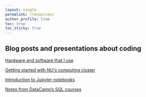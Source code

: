 ```yaml
---
layout: single
permalink: /resources/
author_profile: true
toc: true
toc_sticky: true
---
```





## Blog posts and presentations about coding 

[Hardware and software that I use](https://sahildshah1.github.io/usesthis/)

[Getting started with NU's computing cluster](https://sahildshah1.github.io/wikiQuest/)

[Introduction to Jupyter notebooks](https://docs.google.com/presentation/d/1HsDFKNDNp4-dms5JUGZiv8SDOpfa2FzxiOizS65_gig/edit?usp=sharing)

[Notes from DataCamp’s SQL courses](https://sahildshah1.github.io/datacamp_sql/)


<!-- 
Descriptoin:

Complied from Google Docs wiki-Coding, ~/Desktop 2018  02 -16 -->

<!-- Here are the guides, tools, papers, etc that I keep coming back to:

## Coding best practices:

### Examples of documentation 
- https://help.github.com/articles/about-readmes/
- https://chris.beams.io/posts/git-commit/
- http://www.writethedocs.org/guide/writing/beginners-guide-to-docs/


### Workflow and organization: 
- https://www.svds.com/jupyter-notebook-best-practices-for-data-science/
- https://edwinth.github.io/blog/workflow/
- http://changhsinlee.com/exploration-product-workflow/
- https://nicercode.github.io/blog/2013-04-05-projects/


## Development environment

- Sublime Text 2 with 'Git Gutter' and  'Vintage Mode'
- https://git.github.io/git-reference/
- http://colorbrewer2.org/
- igraph (specifically the components, decompose, distances functions)


## Science 

- https://jxyzabc.blogspot.com/
- https://doi.org/10.1371/journal.pcbi.1005619
- https://github.com/jtleek/readingpapers
 -->
